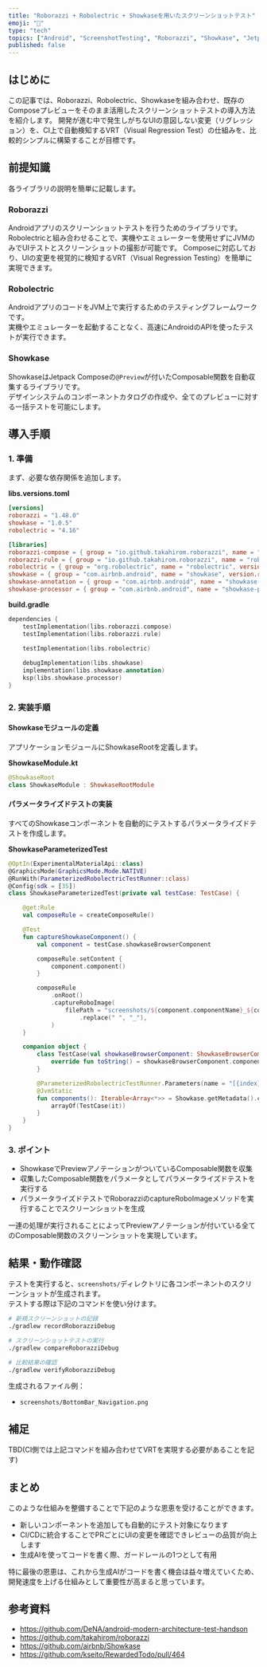 ```yaml
---
title: "Roborazzi + Robolectric + Showkaseを用いたスクリーンショットテスト"
emoji: "🤖"
type: "tech"
topics: ["Android", "ScreenshotTesting", "Roborazzi", "Showkase", "JetpackCompose"]
published: false
---
```


## はじめに
この記事では、Roborazzi、Robolectric、Showkaseを組み合わせ、既存のComposeプレビューをそのまま活用したスクリーンショットテストの導入方法を紹介します。
開発が進む中で発生しがちなUIの意図しない変更（リグレッション）を、CI上で自動検知するVRT（Visual Regression Test）の仕組みを、比較的シンプルに構築することが目標です。

## 前提知識
各ライブラリの説明を簡単に記載します。

### Roborazzi
Androidアプリのスクリーンショットテストを行うためのライブラリです。  
Robolectricと組み合わせることで、実機やエミュレーターを使用せずにJVMのみでUIテストとスクリーンショットの撮影が可能です。
Composeに対応しており、UIの変更を視覚的に検知するVRT（Visual Regression Testing）を簡単に実現できます。

### Robolectric
AndroidアプリのコードをJVM上で実行するためのテスティングフレームワークです。  
実機やエミュレーターを起動することなく、高速にAndroidのAPIを使ったテストが実行できます。  

### Showkase
ShowkaseはJetpack Composeの`@Preview`が付いたComposable関数を自動収集するライブラリです。  
デザインシステムのコンポーネントカタログの作成や、全てのプレビューに対する一括テストを可能にします。

## 導入手順

### 1. 準備

まず、必要な依存関係を追加します。

**libs.versions.toml**
```toml
[versions]
roborazzi = "1.48.0"
showkase = "1.0.5"
robolectric = "4.16"

[libraries]
roborazzi-compose = { group = "io.github.takahirom.roborazzi", name = "roborazzi-compose", version.ref = "roborazzi" }
roborazzi-rule = { group = "io.github.takahirom.roborazzi", name = "roborazzi-junit-rule", version.ref = "roborazzi" }
robolectric = { group = "org.robolectric", name = "robolectric", version.ref = "robolectric" }
showkase = { group = "com.airbnb.android", name = "showkase", version.ref = "showkase" }
showkase-annotation = { group = "com.airbnb.android", name = "showkase-annotation", version.ref = "showkase" }
showkase-processor = { group = "com.airbnb.android", name = "showkase-processor", version.ref = "showkase" }
```

**build.gradle**
```kotlin
dependencies {
    testImplementation(libs.roborazzi.compose)
    testImplementation(libs.roborazzi.rule)

    testImplementation(libs.robolectric)
    
    debugImplementation(libs.showkase)
    implementation(libs.showkase.annotation)
    ksp(libs.showkase.processor)
}
```

### 2. 実装手順

#### Showkaseモジュールの定義

アプリケーションモジュールにShowkaseRootを定義します。

**ShowkaseModule.kt**
```kotlin
@ShowkaseRoot
class ShowkaseModule : ShowkaseRootModule
```

#### パラメータライズドテストの実装

すべてのShowkaseコンポーネントを自動的にテストするパラメータライズドテストを作成します。

**ShowkaseParameterizedTest**
```kotlin
@OptIn(ExperimentalMaterialApi::class)
@GraphicsMode(GraphicsMode.Mode.NATIVE)
@RunWith(ParameterizedRobolectricTestRunner::class)
@Config(sdk = [35])
class ShowkaseParameterizedTest(private val testCase: TestCase) {

    @get:Rule
    val composeRule = createComposeRule()

    @Test
    fun captureShowkaseComponent() {
        val component = testCase.showkaseBrowserComponent

        composeRule.setContent {
            component.component()
        }

        composeRule
            .onRoot()
            .captureRoboImage(
                filePath = "screenshots/${component.componentName}_${component.group}.png"
                    .replace(" ", "_"),
            )
    }

    companion object {
        class TestCase(val showkaseBrowserComponent: ShowkaseBrowserComponent) {
            override fun toString() = showkaseBrowserComponent.componentKey
        }

        @ParameterizedRobolectricTestRunner.Parameters(name = "[{index}] {0}")
        @JvmStatic
        fun components(): Iterable<Array<*>> = Showkase.getMetadata().componentList.map {
            arrayOf(TestCase(it))
        }
    }
}
```

### 3. ポイント
- ShowkaseでPreviewアノテーションがついているComposable関数を収集
- 収集したComposable関数をパラメータとしてパラメータライズドテストを実行する
- パラメータライズドテストでRoborazziのcaptureRoboImageメソッドを実行することでスクリーンショットを生成

一連の処理が実行されることによってPreviewアノテーションが付いている全てのComposable関数のスクリーンショットを実現しています。

## 結果・動作確認

テストを実行すると、`screenshots/`ディレクトリに各コンポーネントのスクリーンショットが生成されます。  
テストする際は下記のコマンドを使い分けます。

```bash
# 新規スクリーンショットの記録
./gradlew recordRoborazziDebug

# スクリーンショットテストの実行
./gradlew compareRoborazziDebug

# 比較結果の確認
./gradlew verifyRoborazziDebug
```

生成されるファイル例：
- `screenshots/BottomBar_Navigation.png`

## 補足
TBD(CI側では上記コマンドを組み合わせてVRTを実現する必要があることを記す)

## まとめ
このような仕組みを整備することで下記のような恩恵を受けることができます。

- 新しいコンポーネントを追加しても自動的にテスト対象になります
- CI/CDに統合することでPRごとにUIの変更を確認できレビューの品質が向上します
- 生成AIを使ってコードを書く際、ガードレールの1つとして有用

特に最後の恩恵は、これから生成AIがコードを書く機会は益々増えていくため、開発速度を上げる仕組みとして重要性が高まると思っています。

## 参考資料
- https://github.com/DeNA/android-modern-architecture-test-handson
- https://github.com/takahirom/roborazzi
- https://github.com/airbnb/Showkase
- https://github.com/kseito/RewardedTodo/pull/464
